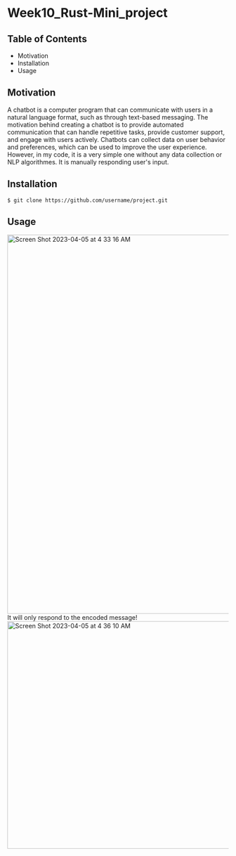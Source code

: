 # Week10_Rust-Mini_project
## Table of Contents
- Motivation
- Installation
- Usage

## Motivation
A chatbot is a computer program that can communicate with users in a natural language format, such as through text-based messaging. The motivation behind creating a chatbot is to provide automated communication that can handle repetitive tasks, provide customer support, and engage with users actively. Chatbots can collect data on user behavior and preferences, which can be used to improve the user experience. However, in my code, it is a very simple one without any data collection or NLP algorithmes. It is manually responding user's input.

## Installation
```
$ git clone https://github.com/username/project.git
```

## Usage
<img width="863" alt="Screen Shot 2023-04-05 at 4 33 16 AM" src="https://user-images.githubusercontent.com/60382493/230026745-38db0e4c-6d6a-4c3b-8def-c55eeb8adf1e.png">
It will only respond to the encoded message!
<img width="518" alt="Screen Shot 2023-04-05 at 4 36 10 AM" src="https://user-images.githubusercontent.com/60382493/230027426-66ea880f-429a-4912-8dde-f88e04edd0cd.png">
